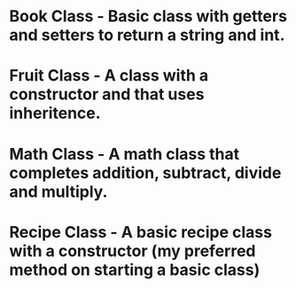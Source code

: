 # Book Class - Basic class with getters and setters to return a string and int.

# Fruit Class - A class with a constructor and that uses inheritence.

# Math Class - A math class that completes addition, subtract, divide and multiply.

# Recipe Class - A basic recipe class with a constructor (my preferred method on starting a basic class)


